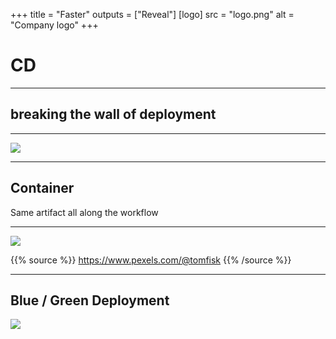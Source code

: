 +++
title = "Faster"
outputs = ["Reveal"]
[logo]
src = "logo.png"
alt = "Company logo"
+++

# CD

---

## breaking the wall of deployment

---

![](https://upload.wikimedia.org/wikipedia/commons/thumb/d/df/Container_01_KMJ.jpg/783px-Container_01_KMJ.jpg)

---

## Container

Same artifact all along the workflow

---

![](https://images.pexels.com/photos/3057963/pexels-photo-3057963.jpeg?auto=compress&cs=tinysrgb&dpr=2&h=750&w=1260)

{{% source %}}
https://www.pexels.com/@tomfisk
{{% /source %}}

---

## Blue / Green Deployment

![](https://res.cloudinary.com/practicaldev/image/fetch/s--7PmOiuG9--/c_limit%2Cf_auto%2Cfl_progressive%2Cq_auto%2Cw_880/https://thepracticaldev.s3.amazonaws.com/i/zvf9rbd1x38umph98zro.png)
